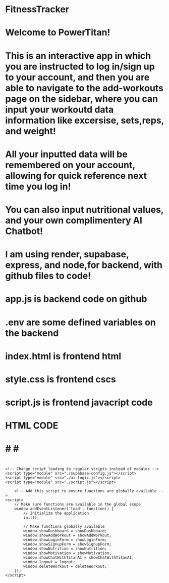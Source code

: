 # FitnessTracker
# Welcome to PowerTitan! 
# This is an interactive app in which you are instructed to log in/sign up to your account, and then you are able to navigate to the add-workouts page on the sidebar, where you can input your workoutd data information like excersise, sets,reps, and weight!
# All your inputted data will be remembered on your account, allowing for quick reference next time you log in!
# You can also input nutritional values, and your own complimentery AI Chatbot!
# I am using render, supabase, express, and node,for backend, with github files to code!
# app.js is backend code on github
# .env are some defined variables on the backend
# index.html is frontend html
# style.css is frontend cscs
# script.js is frontend javacript code


# HTML CODE
# # # <!DOCTYPE html>
# <html lang="en">
 <head>
    <meta charset="UTF-8">
    <meta name="viewport" content="width=device-width, initial-scale=1.0">
    <title>PowerTitan Fitness Tracker</title>
    <link href="https://cdn.jsdelivr.net/npm/tailwindcss@2.2.19/dist/tailwind.min.css" rel="stylesheet">
    <link rel="stylesheet" href="style.css">
    <!-- Load dependencies first -->
    <script src="https://cdn.jsdelivr.net/npm/chart.js"></script>
    <script src="https://cdn.jsdelivr.net/npm/@tensorflow/tfjs@latest"></script>
    <script src="https://cdn.jsdelivr.net/npm/@supabase/supabase-js@2"></script>
</head>
<body class="bg-gray-100">
    <!-- Your existing HTML content remains the same -->

    <!-- Change script loading to regular scripts instead of modules -->
    <script type="module" src="./supabase-config.js"></script>
    <script type="module" src="./ai-logic.js"></script>
    <script type="module" src="./script.js"></script>
    
        <!-- Add this script to ensure functions are globally available -->
    <script>
        // Make sure functions are available in the global scope
        window.addEventListener('load', function() {
            // Initialize the application
            init();
            
            // Make functions globally available
            window.showDashboard = showDashboard;
            window.showAddWorkout = showAddWorkout;
            window.showLoginForm = showLoginForm;
            window.showSignupForm = showSignupForm;
            window.showNutrition = showNutrition;
            window.showMotivation = showMotivation;
            window.showChatWithTitanAI = showChatWithTitanAI;
            window.logout = logout;
            window.deleteWorkout = deleteWorkout;
        });
    </script>
</body>
</html>